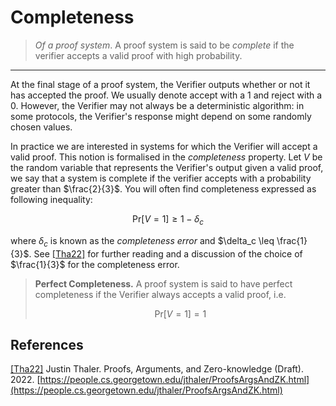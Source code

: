 # Completeness
> *Of a proof system*. A proof system is said to be *complete* if the verifier accepts a valid proof with high probability. 
---

At the final stage of a proof system, the Verifier outputs whether or not it has accepted the proof. We usually denote accept with a $1$ and reject with a $0$. However, the Verifier may not always be a deterministic algorithm: in some protocols, the Verifier's response might depend on some randomly chosen values.

In practice we are interested in systems for which the Verifier will accept a valid proof. This notion is formalised in the *completeness* property. Let $V$ be the random variable that represents the Verifier's output given a valid proof, we say that a system is complete if the verifier accepts with a probability greater than $\frac{2}{3}$. You will often find completeness expressed as following inequality:

$$
\text{Pr}\left[V = 1 \right] \geq 1 - \delta_c
$$

where $\delta_c$ is known as the *completeness error* and $\delta_c \leq \frac{1}{3}$. See [[Tha22]](https://people.cs.georgetown.edu/jthaler/ProofsArgsAndZK.html) for further reading and a discussion of the choice of $\frac{1}{3}$ for the completeness error.

> **Perfect Completeness.**
> A proof system is said to have perfect completeness if the Verifier always accepts a valid proof, i.e. 
> 
> $$ \text{Pr}\left[V = 1 \right] = 1 $$


## References
[[Tha22]](https://people.cs.georgetown.edu/jthaler/ProofsArgsAndZK.html) Justin Thaler. Proofs, Arguments, and Zero-knowledge (Draft). 2022. [https://people.cs.georgetown.edu/jthaler/ProofsArgsAndZK.html](https://people.cs.georgetown.edu/jthaler/ProofsArgsAndZK.html)